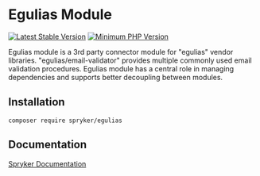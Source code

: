 # Egulias Module
[![Latest Stable Version](https://poser.pugx.org/spryker/egulias/v/stable.svg)](https://packagist.org/packages/spryker/egulias)
[![Minimum PHP Version](https://img.shields.io/badge/php-%3E%3D%207.4-8892BF.svg)](https://php.net/)

Egulias module is a 3rd party connector module for "egulias" vendor libraries.
"egulias/email-validator" provides multiple commonly used email validation procedures.
Egulias module has a central role in managing dependencies and supports better decoupling between modules.

## Installation

```
composer require spryker/egulias
```

## Documentation

[Spryker Documentation](https://docs.spryker.com)
